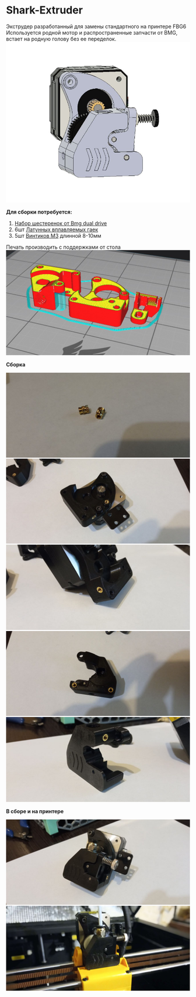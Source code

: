 # Shark-Extruder
Экструдер разработанный для замены стандартного на принтере FBG6
Используется родной мотор и распространенные запчасти от BMG, встает на родную голову без ее переделок.
![вид](https://github.com/Chiffa-C3/Shark-Extruder/blob/main/PIC/front.JPG)

**Для сборки потребуется:** 
1) [Набор шестеренок от Bmg dual drive](https://aliexpress.ru/item/1005003334389217.html)
2) 6шт [Латунных вплавляемых гаек](https://alii.pub/6iec1k)
3) 5шт [Винтиков М3](https://aliexpress.ru/item/32810872544.html) длинной 8-10мм 

Печать производить с поддержками от стола
![cura](https://github.com/Chiffa-C3/Shark-Extruder/blob/main/PIC/cura.JPG)

**Сборка**

![1](https://github.com/Chiffa-C3/Shark-Extruder/blob/main/PIC/1.jpeg)
![2](https://github.com/Chiffa-C3/Shark-Extruder/blob/main/PIC/2.jpeg)
![3](https://github.com/Chiffa-C3/Shark-Extruder/blob/main/PIC/3.jpeg)
![4](https://github.com/Chiffa-C3/Shark-Extruder/blob/main/PIC/4.jpeg)
![5](https://github.com/Chiffa-C3/Shark-Extruder/blob/main/PIC/5.jpeg)

**В сборе и на принтере**

![compl](https://github.com/Chiffa-C3/Shark-Extruder/blob/main/PIC/compl.jpeg)
![on_p](https://github.com/Chiffa-C3/Shark-Extruder/blob/main/PIC/on_printer.jpg)